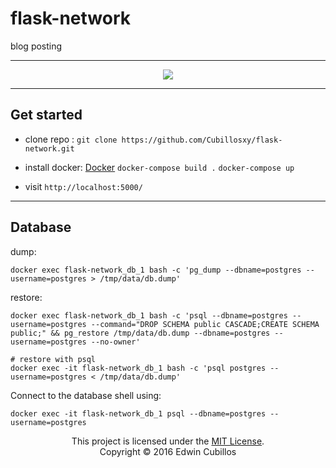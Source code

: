 # flask-network
blog posting

---

<p align="center">
  <a href="https://opensource.org/licenses/MIT" alt="License: MIT">
    <img src="https://img.shields.io/badge/License-MIT-yellow.svg?style=flat-square"/>
  </a>
</p>

---


## Get started

 - clone repo : `git clone https://github.com/Cubillosxy/flask-network.git`
 - install docker: [Docker](https://www.docker.com/get-started)
 `docker-compose build .`
 `docker-compose up`
 
 - visit `http://localhost:5000/ `
 
 ----


## Database

dump:

    docker exec flask-network_db_1 bash -c 'pg_dump --dbname=postgres --username=postgres > /tmp/data/db.dump'

restore:

    docker exec flask-network_db_1 bash -c 'psql --dbname=postgres --username=postgres --command="DROP SCHEMA public CASCADE;CREATE SCHEMA public;" && pg_restore /tmp/data/db.dump --dbname=postgres --username=postgres --no-owner'
    
    # restore with psql
    docker exec -it flask-network_db_1 bash -c 'psql postgres --username=postgres < /tmp/data/db.dump'

Connect to the database shell using:

    docker exec -it flask-network_db_1 psql --dbname=postgres --username=postgres

<p align="center">This project is licensed under the  <a href='https://opensource.org/licenses/MIT' target="_blank">MIT License</a>.</br>
Copyright &copy; 2016 Edwin Cubillos</p>